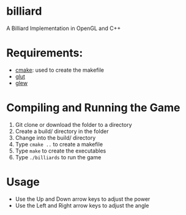 billiard
========

A Billiard Implementation in OpenGL and C++

# Requirements:
- [cmake](http://www.cmake.org/): used to create the makefile
- [glut](http://www.opengl.org/resources/libraries/glut/)
- [glew](http://glew.sourceforge.net/)

# Compiling and Running the Game
1. Git clone or download the folder to a directory
2. Create a build/ directory in the folder
3. Change into the build/ directory
4. Type `cmake ..` to create a makefile
5. Type `make` to create the executables
6. Type `./billiards` to run the game

# Usage
- Use the Up and Down arrow keys to adjust the power
- Use the Left and Right arrow keys to adjust the angle

